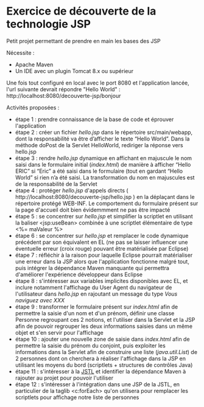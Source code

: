 # Exercice de découverte de la technologie JSP

Petit projet permettant de prendre en main les bases des JSP

Nécessite :

- Apache Maven
- Un IDE avec un plugin Tomcat 8.x ou supérieur

Une fois tout configuré en local avec le port 8080 et l'application lancée, l'url suivante devrait répondre "Hello World" : http://localhost:8080/decouverte-jsp/bonjour

Activités proposées :

- étape 1 : prendre connaissance de la base de code et éprouver l'application
- étape 2 : créer un fichier *hello.jsp* dans le répertoire src/main/webapp, dont la responsabilité va être d’afficher le texte “Hello World”. Dans la méthode doPost de la Servlet HelloWorld, rediriger la réponse vers hello.jsp
- étape 3 : rendre *hello.jsp* dynamique en affichant en majuscule le nom saisi dans le formulaire initial (*index.html*) de manière à afficher “Hello ERIC” si “Eric” a été saisi dans le formulaire (tout en gardant “Hello World” si rien n’a été saisi. La transformation du nom en majuscules est de la responsabilité de la Servlet
- étape 4 : protéger *hello.jsp* d'appels directs ( http://localhost:8080/decouverte-jsp/hello.jsp ) en la déplaçant dans le répertoire protégé WEB-INF. Le comportement du formulaire présent sur la page d'accueil doit bien évidemmment ne pas être impacté
- étape 5 : se concentrer sur *hello.jsp* et simplifier la scriptlet en utilisant la baliser &lt;jsp:useBean&gt; combinée à une scriptlet élémentaire de type &lt;%= maValeur %&gt;
- étape 6 : se concentrer sur *hello.jsp* et remplacer le code dynamique précédent par son équivalent en EL (ne pas se laisser influencer une éventuelle erreur (croix rouge) pouvant être matérialisée par Eclipse)
- étape 7 : réfléchir à la raison pour laquelle Eclipse pourrait matérialiser une erreur dans la JSP alors que l'application fonctionne malgré tout, puis intégrer la dépendance Maven manquante qui permettra d'améliorer l'expérience développeur dans Eclipse
- étape 8 : s'intéresser aux variables implicites disponibles avec EL, et inclure notamment l'affichage du User Agent du navigateur de l'utilisateur dans *hello.jsp* en rajoutant un message du type *Vous naviguez avec XXX*
- étape 9 : transformer le formulaire présent sur *index.html* afin de permettre la saisie d'un nom et d'un prénom, définir une classe Personne regroupant ces 2 notions, et l'utiliser dans la Servlet et la JSP afin de pouvoir regrouper les deux informations saisies dans un même objet et s'en servir pour l'affichage
- étape 10 : ajouter une nouvelle zone de saisie dans *index.html* afin de permettre la saisie du prénom du conjoint, puis exploiter les informations dans la Servlet afin de construire une liste (*java.util.List*) de 2 personnes dont on cherchera à réaliser l'affichage dans la JSP en utilisant les moyens du bord (scriptlets + structures de contrôles Java)
- étape 11 : s'intéresser à la [JSTL](https://fr.wikipedia.org/wiki/JavaServer_Pages_Standard_Tag_Library) et identifier la dépendance Maven à rajouter au projet pour pouvoir l'utiliser
- étape 12 : s'intéresser à l'intégration dans une JSP de la JSTL, en particulier de la taglib &lt;c:forEach&gt; qu'on utilisera pour remplacer les scriptlets pour affichage notre liste de personnes
